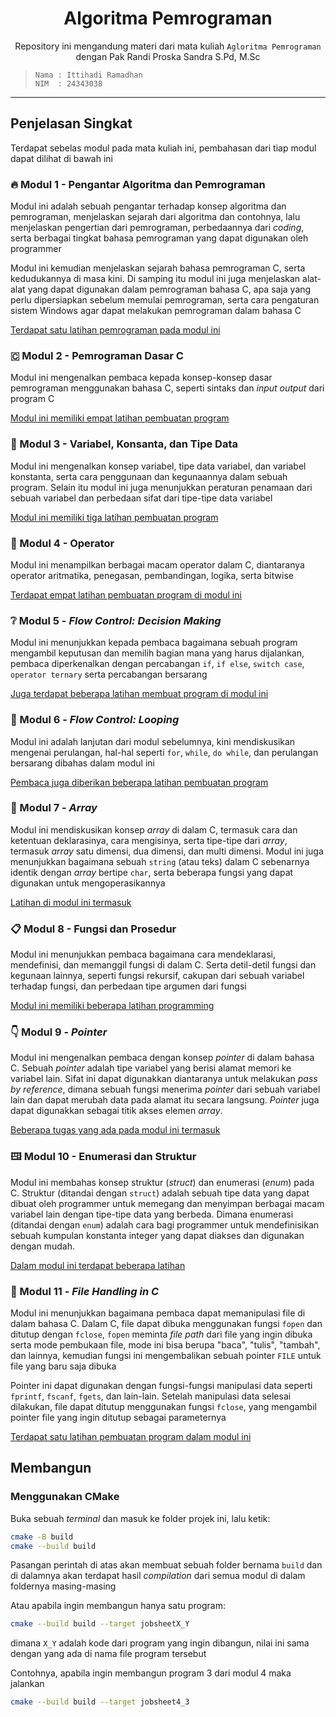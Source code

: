 <div align='center'>

   # Algoritma Pemrograman

   Repository ini mengandung materi dari mata kuliah `Agloritma Pemrograman`
   dengan Pak Randi Proska Sandra S.Pd, M.Sc

</div>

> ```
> Nama : Ittihadi Ramadhan
> NIM  : 24343038
> ```

---

## Penjelasan Singkat

Terdapat sebelas modul pada mata kuliah ini, pembahasan dari tiap modul dapat
dilihat di bawah ini

### 🔥 Modul 1 - Pengantar Algoritma dan Pemrograman

Modul ini adalah sebuah pengantar terhadap konsep algoritma dan pemrograman,
menjelaskan sejarah dari algoritma dan contohnya, lalu menjelaskan pengertian
dari pemrograman, perbedaannya dari _coding_, serta berbagai tingkat bahasa
pemrograman yang dapat digunakan oleh programmer

Modul ini kemudian menjelaskan sejarah bahasa pemrograman C, serta kedudukannya
di masa kini. Di samping itu modul ini juga menjelaskan alat-alat yang dapat
digunakan dalam pemrograman bahasa C, apa saja yang perlu dipersiapkan sebelum
memulai pemrograman, serta cara pengaturan sistem Windows agar dapat melakukan
pemrograman dalam bahasa C

[Terdapat satu latihan pemrograman pada modul
ini](Modul%201%20Pengantar%20Algoritma%20dan%20Pemrograman)

### 🇨 Modul 2 - Pemrograman Dasar C

Modul ini mengenalkan pembaca kepada konsep-konsep dasar pemrograman
menggunakan bahasa C, seperti sintaks dan _input output_ dari program C

[Modul ini memiliki empat latihan pembuatan
program](Modul%202%20Pemrograman%20Dasar%20C)

### 💾 Modul 3 - Variabel, Konsanta, dan Tipe Data

Modul ini mengenalkan konsep variabel, tipe data variabel, dan variabel
konstanta, serta cara penggunaan dan kegunaannya dalam sebuah program. Selain
itu modul ini juga menunjukkan peraturan penamaan dari sebuah variabel dan
perbedaan sifat dari tipe-tipe data variabel

[Modul ini memiliki tiga latihan pembuatan
program](Modul%203%20Variabel%20Konstanta%20dan%20Tipe%20Data)

### 📐 Modul 4 - Operator

Modul ini menampilkan berbagai macam operator dalam C, diantaranya operator aritmatika, penegasan, pembandingan, logika, serta bitwise

[Terdapat empat latihan pembuatan program di modul ini](Modul%204%20Operator)

### ❔ Modul 5 - _Flow Control: Decision Making_

Modul ini menunjukkan kepada pembaca bagaimana sebuah program mengambil
keputusan dan memilih bagian mana yang harus dijalankan, pembaca diperkenalkan
dengan percabangan `if`, `if else`, `switch case`, `operator ternary` serta
percabangan bersarang

[Juga terdapat beberapa latihan membuat program di modul
ini](Modul%205%20Flow%20Control%20Decision%20Making)

### 🔁 Modul 6 - _Flow Control: Looping_

Modul ini adalah lanjutan dari modul sebelumnya, kini mendiskusikan mengenai
perulangan, hal-hal seperti `for`, `while`, `do while`, dan perulangan
bersarang dibahas dalam modul ini

[Pembaca juga diberikan beberapa latihan pembuatan
program](Modul%206%20Flow%20Control%20Looping)

### 🔗 Modul 7 - _Array_

Modul ini mendiskusikan konsep _array_ di dalam C, termasuk cara dan ketentuan
deklarasinya, cara mengisinya, serta tipe-tipe dari _array_, termasuk _array_
satu dimensi, dua dimensi, dan multi dimensi. Modul ini juga menunjukkan
bagaimana sebuah `string` (atau teks) dalam C sebenarnya identik dengan _array_
bertipe `char`, serta beberapa fungsi yang dapat digunakan untuk
mengoperasikannya

[Latihan di modul ini termasuk](Modul%207%20Array)

### 📋 Modul 8 - Fungsi dan Prosedur

Modul ini menunjukkan pembaca bagaimana cara mendeklarasi, mendefinisi, dan
memanggil fungsi di dalam C. Serta detil-detil fungsi dan kegunaan lainnya,
seperti fungsi rekursif, cakupan dari sebuah variabel terhadap fungsi, dan
perbedaan tipe argumen dari fungsi

[Modul ini memiliki beberapa latihan
programming](Modul%208%20Fungsi%20dan%20Prosedur)

### 👇 Modul 9 - _Pointer_

Modul ini mengenalkan pembaca dengan konsep _pointer_ di dalam bahasa C. Sebuah
_pointer_ adalah tipe variabel yang berisi alamat memori ke variabel lain.
Sifat ini dapat digunakkan diantaranya untuk melakukan _pass by reference_,
dimana sebuah fungsi menerima _pointer_ dari sebuah variabel lain dan dapat
merubah data pada alamat itu secara langsung. _Pointer_ juga dapat digunakkan
sebagai titik akses elemen _array_.

[Beberapa tugas yang ada pada modul ini termasuk](Modul%209%20Pointer)

### 🖽 Modul 10 - Enumerasi dan Struktur

Modul ini membahas konsep struktur (_struct_) dan enumerasi (_enum_) pada C.
Struktur (ditandai dengan `struct`) adalah sebuah tipe data yang dapat dibuat
oleh programmer untuk memegang dan menyimpan berbagai macam variabel lain
dengan tipe-tipe data yang berbeda. Dimana enumerasi (ditandai dengan `enum`)
adalah cara bagi programmer untuk mendefinisikan sebuah kumpulan konstanta
integer yang dapat diakses dan digunakan dengan mudah.

[Dalam modul ini terdapat beberapa
latihan](Modul%2010%20Enumerasi%20dan%20Struktur)

### 📁 Modul 11 - _File Handling in C_

Modul ini menunjukkan bagaimana pembaca dapat memanipulasi file di dalam bahasa
C. Dalam C, file dapat dibuka menggunakan fungsi `fopen` dan ditutup dengan
`fclose`, `fopen` meminta _file path_ dari file yang ingin dibuka serta mode
pembukaan file, mode ini bisa berupa "baca", "tulis", "tambah", dan lainnya,
kemudian fungsi ini mengembalikan sebuah pointer `FILE` untuk file yang baru
saja dibuka

Pointer ini dapat digunakan dengan fungsi-fungsi manipulasi data seperti
`fprintf`, `fscanf`, `fgets`, dan lain-lain. Setelah manipulasi data selesai
dilakukan, file dapat ditutup menggunakan fungsi `fclose`, yang mengambil
pointer file yang ingin ditutup sebagai parameternya

[Terdapat satu latihan pembuatan program dalam modul
ini](Modul%2011%20File%20Handling%20in%20C)

## Membangun

### Menggunakan CMake

Buka sebuah _terminal_ dan masuk ke folder projek ini, lalu ketik:

```sh
cmake -B build
cmake --build build
```

Pasangan perintah di atas akan membuat sebuah folder bernama `build` dan di
dalamnya akan terdapat hasil _compilation_ dari semua modul di dalam foldernya
masing-masing

Atau apabila ingin membangun hanya satu program:

```sh
cmake --build build --target jobsheetX_Y
```

dimana `X_Y` adalah kode dari program yang ingin dibangun, nilai ini sama
dengan yang ada di nama file program tersebut

Contohnya, apabila ingin membangun program 3 dari modul 4 maka jalankan

```sh
cmake --build build --target jobsheet4_3
```
